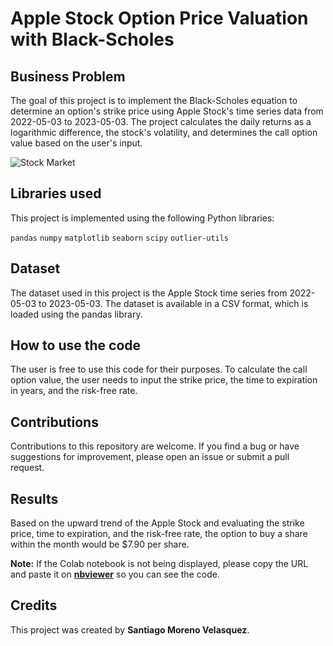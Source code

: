 # Apple Stock Option Price Valuation with Black-Scholes

## Business Problem

The goal of this project is to implement the Black-Scholes equation to determine an option's strike price using Apple Stock's time series data from 2022-05-03 to 2023-05-03. The project calculates the daily returns as a logarithmic difference, the stock's volatility, and determines the call option value based on the user's input.

![Stock Market](https://c1.wallpaperflare.com/preview/411/87/644/chart-trading-courses-forex.jpg)

## Libraries used

This project is implemented using the following Python libraries:

`pandas`
`numpy`
`matplotlib`
`seaborn`
`scipy`
`outlier-utils`

## Dataset

The dataset used in this project is the Apple Stock time series from 2022-05-03 to 2023-05-03. The dataset is available in a CSV format, which is loaded using the pandas library.

## How to use the code

The user is free to use this code for their purposes. To calculate the call option value, the user needs to input the strike price, the time to expiration in years, and the risk-free rate.

## Contributions

Contributions to this repository are welcome. If you find a bug or have suggestions for improvement, please open an issue or submit a pull request.

## Results

Based on the upward trend of the Apple Stock and evaluating the strike price, time to expiration, and the risk-free rate, the option to buy a share within the month would be $7.90 per share.

**Note:** If the Colab notebook is not being displayed, please copy the URL and paste it on [**nbviewer**](https://nbviewer.org/ "nbviewer") so you can see the code.

## Credits

This project was created by **Santiago Moreno Velasquez**.
